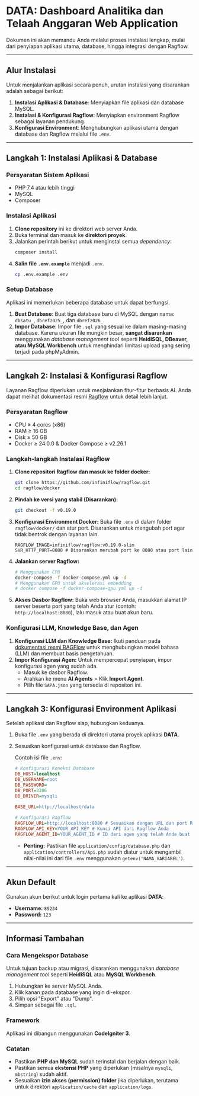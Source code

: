# DATA: Dashboard Analitika dan Telaah Anggaran Web Application

Dokumen ini akan memandu Anda melalui proses instalasi lengkap, mulai dari penyiapan aplikasi utama, database, hingga integrasi dengan Ragflow.

---

## Alur Instalasi
Untuk menjalankan aplikasi secara penuh, urutan instalasi yang disarankan adalah sebagai berikut:
1.  **Instalasi Aplikasi & Database**: Menyiapkan file aplikasi dan database MySQL.
2.  **Instalasi & Konfigurasi Ragflow**: Menyiapkan environment Ragflow sebagai layanan pendukung.
3.  **Konfigurasi Environment**: Menghubungkan aplikasi utama dengan database dan Ragflow melalui file `.env`.

---

## Langkah 1: Instalasi Aplikasi & Database

### Persyaratan Sistem Aplikasi
- PHP 7.4 atau lebih tinggi
- MySQL
- Composer

### Instalasi Aplikasi
1.  **Clone repository** ini ke direktori web server Anda.
2.  Buka terminal dan masuk ke **direktori proyek**.
3.  Jalankan perintah berikut untuk menginstal semua *dependency*:
    ```bash
    composer install
    ```
4.  **Salin file `.env.example`** menjadi `.env`.
    ```bash
    cp .env.example .env
    ```

### Setup Database
Aplikasi ini memerlukan beberapa database untuk dapat berfungsi.
1.  **Buat Database**: Buat tiga database baru di MySQL dengan nama: `dbsatu_`, `dbref2025_`, dan `dbref2026_`.
2.  **Impor Database**: Impor file `.sql` yang sesuai ke dalam masing-masing database. Karena ukuran file mungkin besar, **sangat disarankan** menggunakan *database management tool* seperti **HeidiSQL, DBeaver, atau MySQL Workbench** untuk menghindari limitasi upload yang sering terjadi pada phpMyAdmin.

---

## Langkah 2: Instalasi & Konfigurasi Ragflow
Layanan Ragflow diperlukan untuk menjalankan fitur-fitur berbasis AI. Anda dapat melihat dokumentasi resmi [Ragflow](https://ragflow.io/docs/dev/) untuk detail lebih lanjut.

### Persyaratan Ragflow
* CPU ≥ 4 cores (x86)
* RAM ≥ 16 GB
* Disk ≥ 50 GB
* Docker ≥ 24.0.0 & Docker Compose ≥ v2.26.1

### Langkah-langkah Instalasi Ragflow
1.  **Clone repositori Ragflow dan masuk ke folder docker:**
    ```bash
    git clone https://github.com/infiniflow/ragflow.git
    cd ragflow/docker
    ```
2.  **Pindah ke versi yang stabil (Disarankan):**
    ```bash
    git checkout -f v0.19.0
    ```
3.  **Konfigurasi Environment Docker:**
    Buka file `.env` di dalam folder `ragflow/docker/` dan atur port. Disarankan untuk mengubah port agar tidak bentrok dengan layanan lain.
    ```
    RAGFLOW_IMAGE=infiniflow/ragflow:v0.19.0-slim
    SVR_HTTP_PORT=8080 # Disarankan merubah port ke 8080 atau port lain
    ```
4.  **Jalankan server Ragflow:**
    ```bash
    # Menggunakan CPU
    docker-compose -f docker-compose.yml up -d
    # Menggunakan GPU untuk akselerasi embedding
    # docker compose -f docker-compose-gpu.yml up -d
    ```
5.  **Akses Dasbor Ragflow:**
    Buka web browser Anda, masukkan alamat IP server beserta port yang telah Anda atur (contoh: `http://localhost:8080`), lalu masuk atau buat akun baru.

### Konfigurasi LLM, Knowledge Base, dan Agen
1.  **Konfigurasi LLM dan Knowledge Base:** Ikuti panduan pada [dokumentasi resmi RAGFlow](https://ragflow.io/docs/dev/#configure-llms) untuk menghubungkan model bahasa (LLM) dan membuat basis pengetahuan.
2.  **Impor Konfigurasi Agen:** Untuk mempercepat penyiapan, impor konfigurasi agen yang sudah ada.
    * Masuk ke dasbor Ragflow.
    * Arahkan ke menu **AI Agents** > Klik **Import Agent**.
    * Pilih file `SAPA.json` yang tersedia di repositori ini.

---

## Langkah 3: Konfigurasi Environment Aplikasi
Setelah aplikasi dan Ragflow siap, hubungkan keduanya.

1.  Buka file `.env` yang berada di direktori utama proyek aplikasi **DATA**.
2.  Sesuaikan konfigurasi untuk database dan Ragflow.

    Contoh isi file `.env`:
    ```ini
    # Konfigurasi Koneksi Database
    DB_HOST=localhost
    DB_USERNAME=root
    DB_PASSWORD=
    DB_PORT=3306
    DB_DRIVER=mysqli
    
    BASE_URL=http://localhost/data
        
    # Konfigurasi Ragflow
    RAGFLOW_URL=http://localhost:8080 # Sesuaikan dengan URL dan port Ragflow Anda
    RAGFLOW_API_KEY=YOUR_API_KEY # Kunci API dari Ragflow Anda
    RAGFLOW_AGENT_ID=YOUR_AGENT_ID # ID dari agen yang telah Anda buat atau impor
    ```
    * **Penting:** Pastikan file `application/config/database.php` dan `application/controllers/Api.php` sudah diatur untuk mengambil nilai-nilai ini dari file `.env` menggunakan `getenv('NAMA_VARIABEL')`.

---

## Akun Default
Gunakan akun berikut untuk login pertama kali ke aplikasi **DATA**:
-   **Username:** `89234`
-   **Password:** `123`

---

## Informasi Tambahan

### Cara Mengekspor Database
Untuk tujuan backup atau migrasi, disarankan menggunakan *database management tool* seperti **HeidiSQL** atau **MySQL Workbench**.
1.  Hubungkan ke server MySQL Anda.
2.  Klik kanan pada database yang ingin di-ekspor.
3.  Pilih opsi "Export" atau "Dump".
4.  Simpan sebagai file `.sql`.

### Framework
Aplikasi ini dibangun menggunakan **CodeIgniter 3**.

### Catatan
-   Pastikan **PHP dan MySQL** sudah terinstal dan berjalan dengan baik.
-   Pastikan semua **ekstensi PHP** yang diperlukan (misalnya `mysqli`, `mbstring`) sudah aktif.
-   Sesuaikan **izin akses (permission) folder** jika diperlukan, terutama untuk direktori `application/cache` dan `application/logs`.

